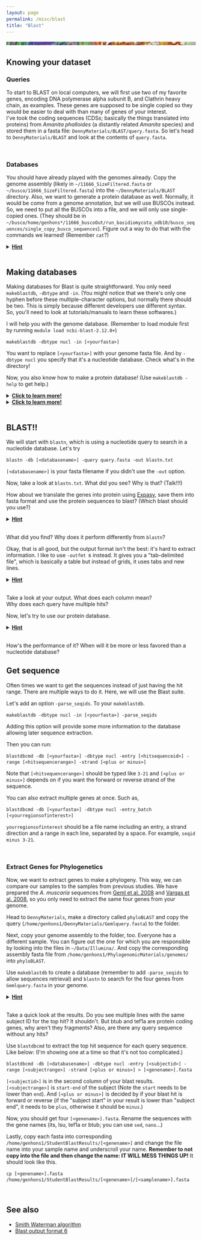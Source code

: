 ```yaml
---
layout: page
permalink: /misc/blast
title: "Blast"
---
```


![band](../img/band.png)

## Knowing your dataset
### Queries

To start to BLAST on local computers, we will first use two of my favorite genes, encoding DNA polymerase alpha subunit B, and Clathrin heavy chain, as examples. These genes are supposed to be single copied so they would be easier to deal with than many of genes of your interest.  
I've took the coding sequences (CDSs; basically the things translated into proteins) from <i>Amanita phalloides</i> (a distantly related <i>Amanita</i> species) and stored them in a fasta file: `DennyMaterials/BLAST/query.fasta`.
So let's head to `DennyMaterials/BLAST` and look at the contents of `query.fasta`.

<br/>

### Databases

You should have already played with the genomes already. Copy the genome assembly (likely in `~/11666_SizeFiltered.fasta` or `~/busco/11666_SizeFiltered.fasta`) into the `~/DennyMaterials/BLAST` directory. Also, we want to generate a protein database as well. Normally, it would be come from a genome annotation, but we will use BUSCOs instead.  
So, we need to put all the BUSCOs into a file, and we will only use single-copied ones. (They should be in `~/busco/home/genhons*/11666_buscoOut/run_basidiomycota_odb10/busco_sequences/single_copy_busco_sequences`). Figure out a way to do that with the commands we learned! (Remember `cat`?)

<details>
  <summary><b><u>Hint</u></b></summary>
  To copy the genome, you do something like
  <pre>cp [&lt;path to genome&gt;] .  </pre>
  To make the protein database, you do something like
  <pre>cat ~/busco/home/genhons*/11666_buscoOut/run_basidiomycota_odb10/busco_sequences/single_copy_busco_sequences/* &gt; busco.fasta  </pre>
  If your busco failed let us know.
</details>
<br/>

## Making databases

Making databases for Blast is quite straightforward. You only need `makeblastdb`, `-dbtype` and `-in`. (You might notice that we there's only one hyphen before these multiple-character options, but normally there should be two. This is simply because different developers use different syntax. So, you'll need to look at tutorials/manuals to learn these softwares.)

I will help you with the genome database.
(Remember to load module first by running `module load ncbi-blast-2.12.0+`)

```
makeblastdb -dbtype nucl -in [<yourfasta>]
```

You want to replace `[<yourfasta>]` with your genome fasta file. And by `-dbtype nucl` you specify that it's a nucleotide database. Check what's in the directory!

Now, you also know how to make a protein database! (Use `makeblastdb -help` to get help.) 
<details>
  <summary><b><u>Click to learn more!</u></b></summary>
  <pre>makeblastdb -dbtype prot -in [&lt;yourfasta&gt;]  </pre>
</details>
<details>
  <summary><b><u>Click to learn more!</u></b></summary>
  It is worth noting that you can change output database name with <code>-out</code>. It is useful when you want to build a database for a fasta from a different folder. For example,
  <pre>makeblastdb -dbtype nucl -in somedir/somefasta -out XXX  </pre>
</details>
<br/>

## BLAST!!

We will start with `blastn`, which is using a nucleotide query to search in a nucleotide database. Let's try 

```
blastn -db [<databasename>] -query query.fasta -out blastn.txt
```

`[<databasename>]` is your fasta filename if you didn't use the `-out` option.

Now, take a look at `blastn.txt`. What did you see? Why is that? (Talk!!!)

How about we translate the genes into protein using [Expasy](https://web.expasy.org/translate/), save them into fasta format and use the protein sequences to blast? (Which blast should you use?)

<details>
  <summary><b><u>Hint</u></b></summary>
  <pre>tblastn -db [&lt;databasename&gt;] -query [&lt;proteinfasta&gt;] -out tblastn.txt  </pre>
</details>
<br/>

What did you find? Why does it perform differently from `blastn`?

Okay, that is all good, but the output format isn't the best: it's hard to extract information. I like to use `-outfmt 6` instead. It gives you a "tab-delimited file", which is basically a table but instead of grids, it uses tabs and new lines.

<details>
  <summary><b><u>Hint</u></b></summary>
  <pre>tblastn -db [&lt;databasename&gt;] -query [&lt;proteinfasta&gt;] -outfmt 6 -out tblastn-fmt6.txt  </pre>
</details>
<br/>

Take a look at your output. What does each column mean?  
Why does each query have multiple hits?

Now, let's try to use our protein database. 

<details>
  <summary><b><u>Hint</u></b></summary>
  <pre>blastp -db [&lt;databasename&gt;] -query [&lt;proteinfasta&gt;] -outfmt 6 -out blastp-fmt6.txt  </pre>
</details>
<br/>

How's the performance of it? When will it be more or less favored than a nucleotide database?
<br/>

## Get sequence

Often times we want to get the sequences instead of just having the hit range. There are multiple ways to do it. Here, we will use the Blast suite. 

Let's add an option `-parse_seqids`. To your `makeblastdb`.

```
makeblastdb -dbtype nucl -in [<yourfasta>] -parse_seqids
```

Adding this option will provide some more information to the database allowing later sequence extraction.

Then you can run:

```
blastdbcmd -db [<yourfasta>] -dbtype nucl -entry [<hitsequenceid>] -range [<hitsequencerange>] -strand [<plus or minus>]
```

Note that `[<hitsequencerange>]` should be typed like `3-21` and `[<plus or minus>]` depends on if you want the forward or reverse strand of the sequence.

You can also extract multiple genes at once. Such as, 

```
blastdbcmd -db [<yourfasta>] -dbtype nucl -entry_batch [<yourregionsofinterest>]
```

`yourregionsofinterest` should be a file name including an entry, a strand direction and a range in each line, separated by a space. For example, `seqid minus 3-21`.

<br/>

### Extract Genes for Phylogenetics

Now, we want to extract genes to make a phylogeny. This way, we can compare our samples to the samples from previous studies. We have prepared the <i>A. muscaria</i> sequences from [Geml et al. 2008](https://www.sciencedirect.com/science/article/pii/S105579030800208X?via%3Dihub) and [Vargas et al. 2008](https://pringlelab.botany.wisc.edu/documents/vargas2019.pdf), so you only need to extract the same four genes from your genome.  

Head to `DennyMaterials`, make a directory called `phyloBLAST` and copy the query (`/home/genhons1/DennyMaterials/Gemlquery.fasta`) to the folder.

Next, copy your genome assembly to the folder, too. Everyone has a different sample. You can figure out the one for which you are responsible by looking into the files in `~/Data/Illumina/`. And copy the corresponding assembly fasta file from `/home/genhons1/PhylogenomicMaterials/genomes/` into `phyloBLAST`.

Use `makeblastdb` to create a database (remember to add `-parse_seqids` to allow sequences retrieval) and `blastn` to search for the four genes from `Gemlquery.fasta` in your genome.

<details>
  <summary><b><u>Hint</u></b></summary>
  <pre>makeblastdb -dbtype nucl -in [&lt;yourgenomefasta&gt;] -parse_seqids  </pre>
  <pre>blastn -db [&lt;yourgenomefasta&gt;] -query Gemlquery.fasta -outfmt 6 -out blastn-Geml.txt  </pre>
</details>
<br/>

Take a quick look at the results. Do you see multiple lines with the same subject ID for the top hit? It shouldn't. But btub and tef1a are protein coding genes, why aren't they fragments? Also, are there any query sequence without any hits?

Use `blastdbcmd` to extract the top hit sequence for each query sequence. Like below: (I'm showing one at a time so that it's not too complicated.)

```
blastdbcmd -db [<databasename>] -dbtype nucl -entry [<subjectid>] -range [<subjectrange>] -strand [<plus or minus>] > [<genename>].fasta
```

`[<subjectid>]` is in the second column of your blast results. `[<subjectrange>]` is `start-end` of the subject (Note the `start` needs to be lower than `end`). And `[<plus or minus>]` is decided by if your blast hit is forward or reverse (if the "subject start" in your result is lower than "subject end", it needs to be `plus`, otherwise it should be `minus`.)

Now, you should get four `[<genename>].fasta`. Rename the sequences with the gene names (its, lsu, tef1a or btub; you can use `sed`, `nano`...) 

Lastly, copy each fasta into corresponding `/home/genhons1/StudentBlastResults/[<genename>]` and change the file name into your sample name and underscroll your name. <b>Remember to not copy into the file and then change the name: IT WILL MESS THINGS UP!</b> It should look like this.

```
cp [<genename>].fasta /home/genhons1/StudentBlastResults/[<genename>]/[<samplename>].fasta
```

<br/>

## See also
- [Smith Waterman algorithm](https://en.wikipedia.org/wiki/Smith%E2%80%93Waterman_algorithm)
- [Blast output format 6](https://www.metagenomics.wiki/tools/blast/blastn-output-format-6)
